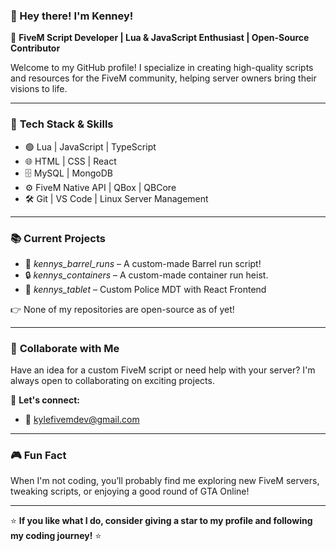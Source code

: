 ### 👋 Hey there! I'm Kenney!

🚀 **FiveM Script Developer | Lua & JavaScript Enthusiast | Open-Source Contributor**

Welcome to my GitHub profile! I specialize in creating high-quality scripts and resources for the FiveM community, helping server owners bring their visions to life.

---

### 🔧 **Tech Stack & Skills**
- 🟢 Lua | JavaScript | TypeScript
- 🌐 HTML | CSS | React
- 🗄️ MySQL | MongoDB
- ⚙️ FiveM Native API | QBox | QBCore
- 🛠️ Git | VS Code | Linux Server Management

---

### 📚 **Current Projects**
- 🌟 *kennys_barrel_runs* – A custom-made Barrel run script!
- 🔒 *kennys_containers* – A custom-made container run heist.
- 🚓 *kennys_tablet* – Custom Police MDT with React Frontend

👉 None of my repositories are open-source as of yet!

---

### 🤝 **Collaborate with Me**
Have an idea for a custom FiveM script or need help with your server? I'm always open to collaborating on exciting projects.

💬 **Let's connect:**
- 📧 kylefivemdev@gmail.com

---

### 🎮 **Fun Fact**
When I'm not coding, you’ll probably find me exploring new FiveM servers, tweaking scripts, or enjoying a good round of GTA Online!

---

⭐ **If you like what I do, consider giving a star to my profile and following my coding journey!** ⭐
